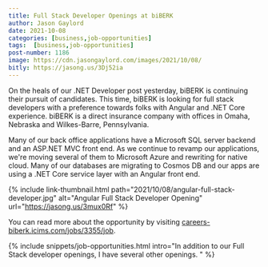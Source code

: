 ```yaml
---
title: Full Stack Developer Openings at biBERK
author: Jason Gaylord
date: 2021-10-08
categories: [business,job-opportunities]
tags:  [business,job-opportunities]
post-number: 1186
image: https://cdn.jasongaylord.com/images/2021/10/08/
bitly: https://jasong.us/3Dj52ia
---
```


On the heals of our .NET Developer post yesterday, biBERK is continuing their pursuit of candidates. This time, biBERK is looking for full stack developers with a preference towards folks with Angular and .NET Core experience. biBERK is a direct insurance company with offices in Omaha, Nebraska and Wilkes-Barre, Pennsylvania. 

Many of our back office applications have a Microsoft SQL server backend and an ASP.NET MVC front end. As we continue to revamp our applications, we're moving several of them to Microsoft Azure and rewriting for native cloud. Many of our databases are migrating to Cosmos DB and our apps are using a .NET Core service layer with an Angular front end.

{% include link-thumbnail.html path="2021/10/08/angular-full-stack-developer.jpg" alt="Angular Full Stack Developer Opening" url="https://jasong.us/3mux0Rf" %}

You can read more about the opportunity by visiting [careers-biberk.icims.com/jobs/3355/job](https://jasong.us/3mux0Rf).

{% include snippets/job-opportunities.html intro="In addition to our Full Stack developer openings, I have several other openings. " %}